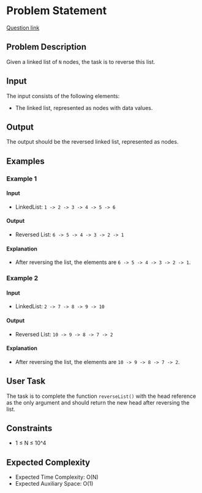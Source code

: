 # Problem Statement
[Question link](https://www.geeksforgeeks.org/problems/reverse-a-linked-list/1?page=1&category=Linked%20List&sprint=ca8ae412173dbd8346c26a0295d098fd&sprint=ca8ae412173dbd8346c26a0295d098fd&sortBy=submissions)

## Problem Description

Given a linked list of `N` nodes, the task is to reverse this list.

## Input

The input consists of the following elements:

- The linked list, represented as nodes with data values.

## Output

The output should be the reversed linked list, represented as nodes.

## Examples

### Example 1

#### Input
- LinkedList: `1 -> 2 -> 3 -> 4 -> 5 -> 6`

#### Output
- Reversed List: `6 -> 5 -> 4 -> 3 -> 2 -> 1`

#### Explanation
- After reversing the list, the elements are `6 -> 5 -> 4 -> 3 -> 2 -> 1`.

### Example 2

#### Input
- LinkedList: `2 -> 7 -> 8 -> 9 -> 10`

#### Output
- Reversed List: `10 -> 9 -> 8 -> 7 -> 2`

#### Explanation
- After reversing the list, the elements are `10 -> 9 -> 8 -> 7 -> 2`.

## User Task

The task is to complete the function `reverseList()` with the head reference as the only argument and should return the new head after reversing the list.

## Constraints

- 1 ≤ N ≤ 10^4

## Expected Complexity

- Expected Time Complexity: O(N)
- Expected Auxiliary Space: O(1)
